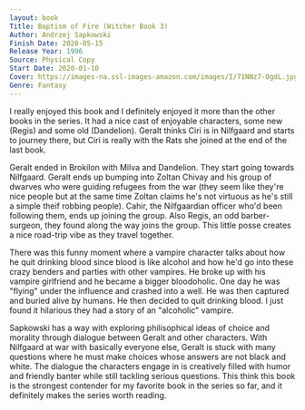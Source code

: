 ```yaml
---
layout: book
Title: Baptism of Fire (Witcher Book 3)
Author: Andrzej Sapkowski
Finish Date: 2020-05-15
Release Year: 1996
Source: Physical Copy
Start Date: 2020-01-10
Cover: https://images-na.ssl-images-amazon.com/images/I/71NNz7-OgdL.jpg
Genre: Fantasy
---
```


I really enjoyed this book and I definitely enjoyed it more than the other books in the series. It had a nice cast of enjoyable characters, some new (Regis) and some old (Dandelion). Geralt thinks Ciri is in Nilfgaard and starts to journey there, but Ciri is really with the Rats she joined at the end of the last book. 

Geralt ended in Brokilon with Milva and Dandelion. They start going towards Nilfgaard. Geralt ends up bumping into Zoltan Chivay and his group of dwarves who were guiding refugees from the war (they seem like they're nice people but at the same time Zoltan claims he's not virtuous as he's still a simple theif robbing people). Cahir, the Nilfgaardian officer who'd been following them, ends up joining the group. Also Regis, an odd barber-surgeon, they found along the way joins the group. This little posse creates a nice road-trip vibe as they travel together.

There was this funny moment where a vampire character talks about how he quit drinking blood since blood is like alcohol and how he'd go into these crazy benders and parties with other vampires. He broke up with his vampire girlfriend and he became a bigger bloodoholic. One day he was "flying" under the influence and crashed into a well. He was then captured and buried alive by humans. He then decided to quit drinking blood. I just found it hilarious they had a story of an "alcoholic" vampire.

Sapkowski has a way with exploring philisophical ideas of choice and morality through dialogue between Geralt and other characters. With Nilfgaard at war with basically everyone else, Geralt is stuck with many questions where he must make choices whose answers are not black and white. The dialogue the characters engage in is creatively filled with humor and friendly banter while still tackling serious questions. This think this book is the strongest contender for my favorite book in the series so far, and it definitely makes the series worth reading. 